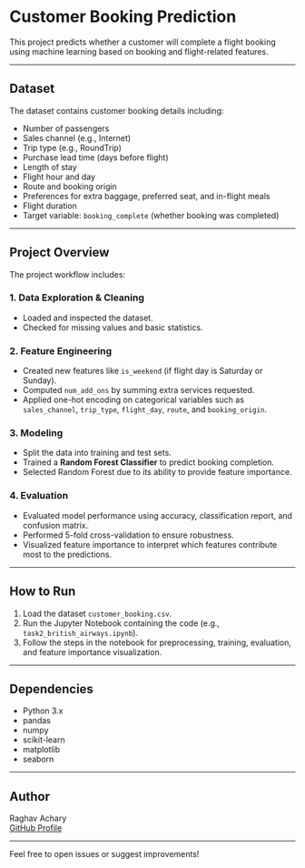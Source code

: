 # Customer Booking Prediction

This project predicts whether a customer will complete a flight booking using machine learning based on booking and flight-related features.

---

## Dataset

The dataset contains customer booking details including:

- Number of passengers
- Sales channel (e.g., Internet)
- Trip type (e.g., RoundTrip)
- Purchase lead time (days before flight)
- Length of stay
- Flight hour and day
- Route and booking origin
- Preferences for extra baggage, preferred seat, and in-flight meals
- Flight duration
- Target variable: `booking_complete` (whether booking was completed)

---

## Project Overview

The project workflow includes:

### 1. Data Exploration & Cleaning
- Loaded and inspected the dataset.
- Checked for missing values and basic statistics.

### 2. Feature Engineering
- Created new features like `is_weekend` (if flight day is Saturday or Sunday).
- Computed `num_add_ons` by summing extra services requested.
- Applied one-hot encoding on categorical variables such as `sales_channel`, `trip_type`, `flight_day`, `route`, and `booking_origin`.

### 3. Modeling
- Split the data into training and test sets.
- Trained a **Random Forest Classifier** to predict booking completion.
- Selected Random Forest due to its ability to provide feature importance.

### 4. Evaluation
- Evaluated model performance using accuracy, classification report, and confusion matrix.
- Performed 5-fold cross-validation to ensure robustness.
- Visualized feature importance to interpret which features contribute most to the predictions.

---

## How to Run

1. Load the dataset `customer_booking.csv`.
2. Run the Jupyter Notebook containing the code (e.g., `task2_british_airways.ipynb`).
3. Follow the steps in the notebook for preprocessing, training, evaluation, and feature importance visualization.

---

## Dependencies

- Python 3.x  
- pandas  
- numpy  
- scikit-learn  
- matplotlib  
- seaborn

---

## Author

Raghav Achary  
[GitHub Profile](https://github.com/Raghav-Achary)

---

Feel free to open issues or suggest improvements!
